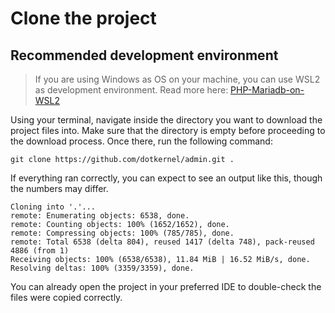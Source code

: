 # Clone the project

## Recommended development environment

> If you are using Windows as OS on your machine, you can use WSL2 as development environment.
> Read more here: [PHP-Mariadb-on-WSL2](https://www.dotkernel.com/php-development/almalinux-9-in-wsl2-install-php-apache-mariadb-composer-phpmyadmin/)

Using your terminal, navigate inside the directory you want to download the project files into.
Make sure that the directory is empty before proceeding to the download process.
Once there, run the following command:

```shell
git clone https://github.com/dotkernel/admin.git .
```

If everything ran correctly, you can expect to see an output like this, though the numbers may differ.

```shell
Cloning into '.'...
remote: Enumerating objects: 6538, done.
remote: Counting objects: 100% (1652/1652), done.
remote: Compressing objects: 100% (785/785), done.
remote: Total 6538 (delta 804), reused 1417 (delta 748), pack-reused 4886 (from 1)
Receiving objects: 100% (6538/6538), 11.84 MiB | 16.52 MiB/s, done.
Resolving deltas: 100% (3359/3359), done.
```

You can already open the project in your preferred IDE to double-check the files were copied correctly.
